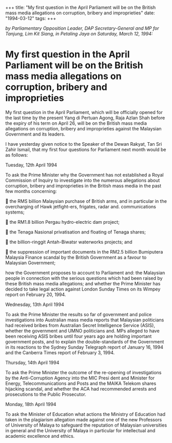 +++ 
title: "My first question in the April Parliament will be on the British mass media allegations on corruption, bribery and improprieties"
date: "1994-03-12"
tags:
+++

_by Parliamentary Opposition Leader, DAP Secretary-General and MP for Tanjung, Lim Kit Siang, in Petaling Jaya on Saturday, March 12, 1994:_

# My first question in the April Parliament will be on the British mass media allegations on corruption, bribery and improprieties

My first question in the April Parliament, which will be officially opened for the last time by the present Yang di Pertuan Agong, Raja Azlan Shah before the expiry of his term on April 26, will be on the British mass media allegations on corruption, bribery and improprieties against the Malaysian Government and its leaders.</u>

I have yesterday given notice to the Speaker of the Dewan Rakyat, Tan Sri Zahir Ismail, that my first four questions for Parliament next month would be as follows:

Tuesday, 12th April 1994

To ask the Prime Minister why the Government has not established a Royal Commission of Inquiry to investigate into the numerous allegations about corruption, bribery and improprieties in the British mass media in the past few months concerning:

	the RMS billion Malaysian purchase of British arms, and in particular in the overcharging of Hawk jetfight-ers, frigates, radar and. communications systems;

	the RM1.8 billion Pergau hydro-electric dam project;

	the Tenaga Nasional privatisation and  floating of Tenaga shares;

	the  billion-ringgit Antah-Biwatsr waterworks projects; and

	the suppression of important documents in the RM2.5 billion  Bumiputera  Malaysia Finance  scandal  by  the British Government as a favour to Malaysian Government;

how the Government proposes to account to Parliament and: the Malaysian people in connection with the serious questions which had been raised by these British mass media allegations; and whether the Prime Minister has decided to take legal action against London Sunday Times on its Wimpey report on February 20, 1994.

Wednesday, 13th April 1994

To ask the Prime Minister the results so far of government and police investigations into Australian mass media reports that Malaysian politicians had received bribes from Australian Secret Intelligence Service (ASIS), whether the government and UMNO politicians and. MPs alleged to have been receiving ASIS bribes until four years ago are holding important government posts, and to explain the double-standards of the Government in its reactions to the Sydney Sunday Telegraph report of January 16, 1994 and the Canberra Times report of February 3, 1994.

Thursday, 14th April 1994

To ask the Prime Minister the outcome of the re-opening of investigations by the Anti-Corruption Agency into the MIC Presi dent and Minister for Energy, Telecommunications and Posts and the MAIKA Telekom shares hijacking scandal, and whether the ACA had recommended arrests and prosecutions to the Public Prosecutor.

Monday, 18th April 1994

To ask the Minister of Education what actions the Ministry of Education had taken in the plagiarism allegation made against one of the new Professors of University of Malaya to safeguard the reputation of Malaysian universities in general and the University of Malaya in particular for intellectual and academic excellence and ethics.
 
